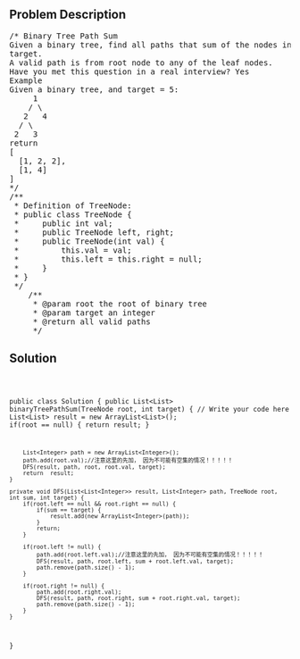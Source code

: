 <!--
<style>
  body { font-family: Arial, sans-serif; }
  .container { max-width: 100%; margin: 0 auto; padding: 10px; }
  .comment-block { max-width: 30%; background-color: #f9f9f9; padding: 10px; border-left: 5px solid #ccc; overflow-wrap: break-word; white-space: pre-wrap; }
  .code-block { background-color: #f4f4f4; padding: 10px; border: 1px solid #ddd; overflow-wrap: break-word; white-space: pre-wrap; }
</style>
-->

<div class='container'>
<h2>Problem Description</h2>
<div class='comment-block'>
<pre>
/* Binary Tree Path Sum
Given a binary tree, find all paths that sum of the nodes in the path equals to a given number
target.
A valid path is from root node to any of the leaf nodes.
Have you met this question in a real interview? Yes
Example
Given a binary tree, and target = 5:
     1
    / \
   2   4
  / \
 2   3
return
[
  [1, 2, 2],
  [1, 4]
]
*/
/**
 * Definition of TreeNode:
 * public class TreeNode {
 *     public int val;
 *     public TreeNode left, right;
 *     public TreeNode(int val) {
 *         this.val = val;
 *         this.left = this.right = null;
 *     }
 * }
 */
    /**
     * @param root the root of binary tree
     * @param target an integer
     * @return all valid paths
     */
</pre>
</div>

<h2>Solution</h2>
<div class='code-block'>
<pre><code class='language-java'>

public class Solution {
    public List<List<Integer>> binaryTreePathSum(TreeNode root, int target) {
        // Write your code here
        List<List<Integer>> result = new ArrayList<List<Integer>>();
        if(root == null) {
            return result;
        }
        
        List<Integer> path = new ArrayList<Integer>();
        path.add(root.val);//注意这里的先加， 因为不可能有空集的情况！！！！！
        DFS(result, path, root, root.val, target);
        return  result;
    }
    
    private void DFS(List<List<Integer>> result, List<Integer> path, TreeNode root, int sum, int target) {
        if(root.left == null && root.right == null) {
            if(sum == target) {
                result.add(new ArrayList<Integer>(path));
            }
            return;
        }
              
        if(root.left != null) {
            path.add(root.left.val);//注意这里的先加， 因为不可能有空集的情况！！！！！
            DFS(result, path, root.left, sum + root.left.val, target);
            path.remove(path.size() - 1);
        }
        
        if(root.right != null) {
            path.add(root.right.val);
            DFS(result, path, root.right, sum + root.right.val, target);
            path.remove(path.size() - 1);
        }
    }
}</code></pre>
</div>
</div>
